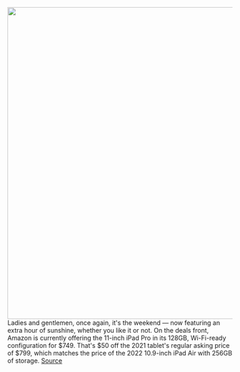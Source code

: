 <img src='https://cdn.vox-cdn.com/thumbor/_CNyYqssb5zQCwOj40wMQBebZtg=/0x0:2040x1360/1200x800/filters:focal(857x517:1183x843)/cdn.vox-cdn.com/uploads/chorus_image/image/70645670/vpavic_210512_4592_0131.0.jpg' width='700px' /><br/>
Ladies and gentlemen, once again, it's the weekend — now featuring an extra hour of sunshine, whether you like it or not. On the deals front, Amazon is currently offering the 11-inch iPad Pro in its 128GB, Wi-Fi-ready configuration for $749. That's $50 off the 2021 tablet's regular asking price of $799, which matches the price of the 2022 10.9-inch iPad Air with 256GB of storage.
<a href='https://www.theverge.com/good-deals/2022/3/19/22984561/apple-ipad-pro-11-elden-ring-xbox-game-pass-ultimate-stereo-headset-google-nest-sonos-deal-sale'> Source <a/>